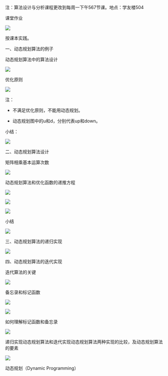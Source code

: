 注：算法设计与分析课程更改到每周一下午567节课。地点：学友楼504

课堂作业

![](https://vip2.loli.io/2023/10/28/dnukV5EsIjFS4mJ.webp)

按课本实践。

一、动态规划算法的例子

动态规划算法中的算法设计

![](https://vip2.loli.io/2023/10/28/YBpTW6RcPnru1Zj.webp)

优化原则

![](https://vip2.loli.io/2023/10/28/2PzgHo6I7NpiqRv.webp)

注：

- 不满足优化原则，不能用动态规划。

- 动态规划图中的u和d，分别代表up和down。

小结：

![](https://vip2.loli.io/2023/10/28/CzFWtbfhXiuxqTZ.webp)

二、动态规划算法设计

矩阵相乘基本运算次数

![](https://vip2.loli.io/2023/10/28/6lfzrIW2ck3nBAC.webp)

动态规划算法和优化函数的递推方程

![](https://vip2.loli.io/2023/10/28/RYJue9zQfUcFw6l.webp)

![](https://vip2.loli.io/2023/10/28/Gsgq52tYuROFkNW.webp)

![](https://vip2.loli.io/2023/10/28/69chZTarqKOmHAG.webp)

小结

![](https://vip2.loli.io/2023/10/28/QwGSjFYDZtIpbrR.webp)

三、动态规划算法的递归实现

![](https://vip2.loli.io/2023/10/28/ZNBF81iUtEgTVLe.webp)

四、动态规划算法的迭代实现

迭代算法的关键

![](https://vip2.loli.io/2023/10/28/bJca8ZvLt4fFRiN.webp)

备忘录和标记函数

![](https://vip2.loli.io/2023/10/28/lpEhbDZFL2CjM1i.webp)

![](https://vip2.loli.io/2023/10/28/Aab3djBH6VvIRyo.webp)

如何理解标记函数和备忘录

![](https://vip2.loli.io/2023/10/28/cPRwoAEJGXu7FSz.webp)

递归实现动态规划算法和迭代实现动态规划算法两种实现的比较，及动态规划算法的要素

![](https://vip2.loli.io/2023/10/28/49U6FCzRnOM7XjL.webp)

动态规划（Dynamic Programming）